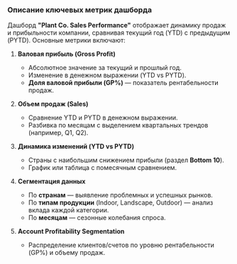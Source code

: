 ### Описание ключевых метрик дашборда  

Дашборд **"Plant Co. Sales Performance"** отображает динамику продаж и прибыльности компании, сравнивая текущий год (YTD) с предыдущим (PYTD). Основные метрики включают:  

1. **Валовая прибыль (Gross Profit)**  
   - Абсолютное значение за текущий и прошлый год.  
   - Изменение в денежном выражении (YTD vs PYTD).  
   - **Доля валовой прибыли (GP%)** — показатель рентабельности продаж.  

2. **Объем продаж (Sales)**  
   - Сравнение YTD и PYTD в денежном выражении.  
   - Разбивка по месяцам с выделением квартальных трендов (например, Q1, Q2).  

3. **Динамика изменений (YTD vs PYTD)**  
   - Страны с наибольшим снижением прибыли (раздел **Bottom 10**).  
   - График или таблица с помесячным сравнением.  

4. **Сегментация данных**  
   - По **странам** — выявление проблемных и успешных рынков.  
   - По **типам продукции** (Indoor, Landscape, Outdoor) — анализ вклада каждой категории.  
   - По **месяцам** — сезонные колебания спроса.  

5. **Account Profitability Segmentation**  
   - Распределение клиентов/счетов по уровню рентабельности (GP%) и объему продаж.  
